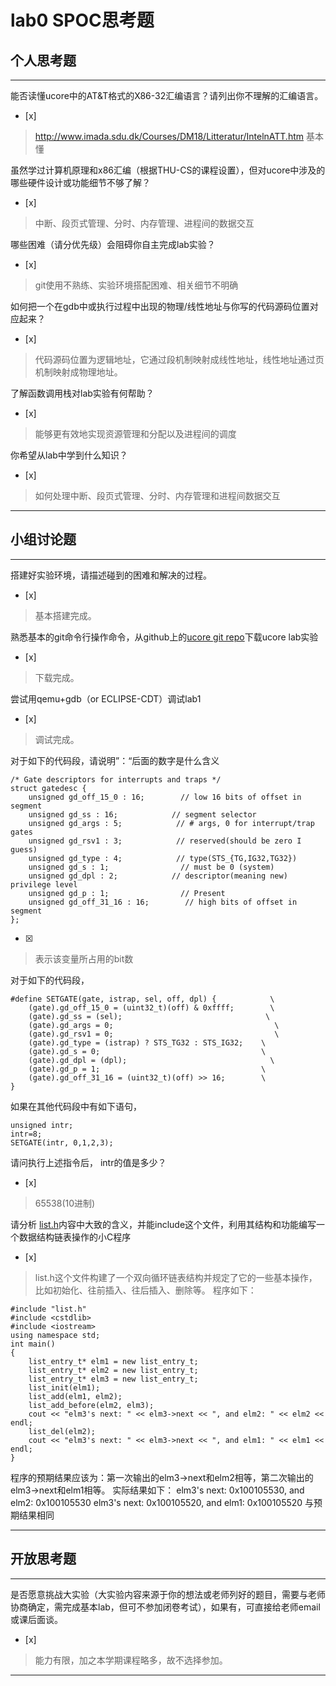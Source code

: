 # lab0 SPOC思考题

## 个人思考题

---

能否读懂ucore中的AT&T格式的X86-32汇编语言？请列出你不理解的汇编语言。
- [x]  

>  http://www.imada.sdu.dk/Courses/DM18/Litteratur/IntelnATT.htm
    基本懂

虽然学过计算机原理和x86汇编（根据THU-CS的课程设置），但对ucore中涉及的哪些硬件设计或功能细节不够了解？
- [x]  

>   中断、段页式管理、分时、内存管理、进程间的数据交互


哪些困难（请分优先级）会阻碍你自主完成lab实验？
- [x]  

>   git使用不熟练、实验环境搭配困难、相关细节不明确

如何把一个在gdb中或执行过程中出现的物理/线性地址与你写的代码源码位置对应起来？
- [x]  

>   代码源码位置为逻辑地址，它通过段机制映射成线性地址，线性地址通过页机制映射成物理地址。

了解函数调用栈对lab实验有何帮助？
- [x]  

>   能够更有效地实现资源管理和分配以及进程间的调度

你希望从lab中学到什么知识？
- [x]  

>   如何处理中断、段页式管理、分时、内存管理和进程间数据交互

---

## 小组讨论题

---

搭建好实验环境，请描述碰到的困难和解决的过程。
- [x]  

> 基本搭建完成。

熟悉基本的git命令行操作命令，从github上的[ucore git repo](http://www.github.com/chyyuu/ucore_lab)下载ucore lab实验
- [x]  

> 下载完成。

尝试用qemu+gdb（or ECLIPSE-CDT）调试lab1
- [x]  

> 调试完成。

对于如下的代码段，请说明”：“后面的数字是什么含义
```
/* Gate descriptors for interrupts and traps */
struct gatedesc {
    unsigned gd_off_15_0 : 16;        // low 16 bits of offset in segment
    unsigned gd_ss : 16;            // segment selector
    unsigned gd_args : 5;            // # args, 0 for interrupt/trap gates
    unsigned gd_rsv1 : 3;            // reserved(should be zero I guess)
    unsigned gd_type : 4;            // type(STS_{TG,IG32,TG32})
    unsigned gd_s : 1;                // must be 0 (system)
    unsigned gd_dpl : 2;            // descriptor(meaning new) privilege level
    unsigned gd_p : 1;                // Present
    unsigned gd_off_31_16 : 16;        // high bits of offset in segment
};
```
- [x]  

> 表示该变量所占用的bit数

对于如下的代码段，
```
#define SETGATE(gate, istrap, sel, off, dpl) {            \
    (gate).gd_off_15_0 = (uint32_t)(off) & 0xffff;        \
    (gate).gd_ss = (sel);                                \
    (gate).gd_args = 0;                                    \
    (gate).gd_rsv1 = 0;                                    \
    (gate).gd_type = (istrap) ? STS_TG32 : STS_IG32;    \
    (gate).gd_s = 0;                                    \
    (gate).gd_dpl = (dpl);                                \
    (gate).gd_p = 1;                                    \
    (gate).gd_off_31_16 = (uint32_t)(off) >> 16;        \
}
```
如果在其他代码段中有如下语句，
```
unsigned intr;
intr=8;
SETGATE(intr, 0,1,2,3);
```
请问执行上述指令后， intr的值是多少？
- [x]  

> 65538(10进制)

请分析 [list.h](https://github.com/chyyuu/ucore_lab/blob/master/labcodes/lab2/libs/list.h)内容中大致的含义，并能include这个文件，利用其结构和功能编写一个数据结构链表操作的小C程序
- [x]  

> list.h这个文件构建了一个双向循环链表结构并规定了它的一些基本操作，比如初始化、往前插入、往后插入、删除等。
  程序如下：
  ```
  #include "list.h"
  #include <cstdlib>
  #include <iostream>
  using namespace std;
  int main()
  {
      list_entry_t* elm1 = new list_entry_t;
      list_entry_t* elm2 = new list_entry_t;
      list_entry_t* elm3 = new list_entry_t;
      list_init(elm1);
      list_add(elm1, elm2);
      list_add_before(elm2, elm3);
      cout << "elm3's next: " << elm3->next << ", and elm2: " << elm2 << endl;
      list_del(elm2);
      cout << "elm3's next: " << elm3->next << ", and elm1: " << elm1 << endl;
  }
  ```
  程序的预期结果应该为：第一次输出的elm3->next和elm2相等，第二次输出的elm3->next和elm1相等。
  实际结果如下：
  elm3's next: 0x100105530, and elm2: 0x100105530
  elm3's next: 0x100105520, and elm1: 0x100105520
  与预期结果相同


---

## 开放思考题

---

是否愿意挑战大实验（大实验内容来源于你的想法或老师列好的题目，需要与老师协商确定，需完成基本lab，但可不参加闭卷考试），如果有，可直接给老师email或课后面谈。
- [x]  

>  能力有限，加之本学期课程略多，故不选择参加。

---
